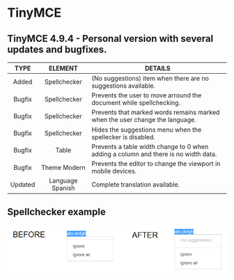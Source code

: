 # TinyMCE

## TinyMCE 4.9.4 - Personal version with several updates and bugfixes.

TYPE | ELEMENT | DETAILS
:---: | :---: | --- |
Added | Spellchecker | (No suggestions) item when there are no suggestions available.
Bugfix | Spellchecker | Prevents the user to move arround the document while spellchecking.
Bugfix | Spellchecker | Prevents that marked words remains marked when the user change the language.
Bugfix | Spellchecker | Hides the suggestions menu when the spellecker is disabled.
Bugfix | Table | Prevents a table width change to 0 when adding a column and there is no width data.
Bugfix | Theme Modern | Prevents the editor to change the viewport in mobile devices.
Updated | Language Spanish | Complete translation available.

## Spellchecker example

![alt spellchecker](https://raw.githubusercontent.com/lrusso/tinymce/master/spellchecker.png)
